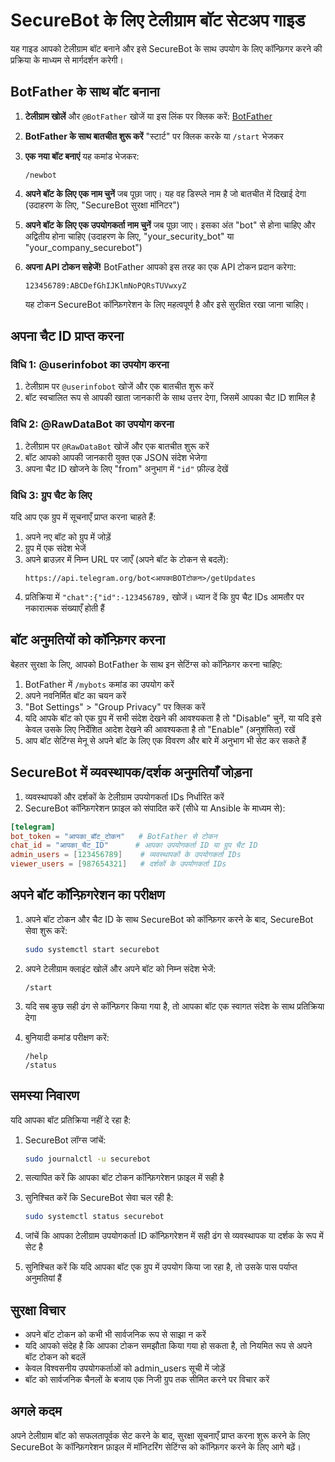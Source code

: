 # SecureBot के लिए टेलीग्राम बॉट सेटअप गाइड

यह गाइड आपको टेलीग्राम बॉट बनाने और इसे SecureBot के साथ उपयोग के लिए कॉन्फ़िगर करने की प्रक्रिया के माध्यम से मार्गदर्शन करेगी।

## BotFather के साथ बॉट बनाना

1. **टेलीग्राम खोलें** और `@BotFather` खोजें या इस लिंक पर क्लिक करें: [BotFather](https://t.me/botfather)

2. **BotFather के साथ बातचीत शुरू करें** "स्टार्ट" पर क्लिक करके या `/start` भेजकर

3. **एक नया बॉट बनाएं** यह कमांड भेजकर:
   ```
   /newbot
   ```

4. **अपने बॉट के लिए एक नाम चुनें** जब पूछा जाए। यह वह डिस्प्ले नाम है जो बातचीत में दिखाई देगा (उदाहरण के लिए, "SecureBot सुरक्षा मॉनिटर")

5. **अपने बॉट के लिए एक उपयोगकर्ता नाम चुनें** जब पूछा जाए। इसका अंत "bot" से होना चाहिए और अद्वितीय होना चाहिए (उदाहरण के लिए, "your_security_bot" या "your_company_securebot")

6. **अपना API टोकन सहेजें!** BotFather आपको इस तरह का एक API टोकन प्रदान करेगा:
   ```
   123456789:ABCDefGhIJKlmNoPQRsTUVwxyZ
   ```
   यह टोकन SecureBot कॉन्फ़िगरेशन के लिए महत्वपूर्ण है और इसे सुरक्षित रखा जाना चाहिए।

## अपना चैट ID प्राप्त करना

### विधि 1: @userinfobot का उपयोग करना

1. टेलीग्राम पर `@userinfobot` खोजें और एक बातचीत शुरू करें
2. बॉट स्वचालित रूप से आपकी खाता जानकारी के साथ उत्तर देगा, जिसमें आपका चैट ID शामिल है

### विधि 2: @RawDataBot का उपयोग करना

1. टेलीग्राम पर `@RawDataBot` खोजें और एक बातचीत शुरू करें
2. बॉट आपको आपकी जानकारी युक्त एक JSON संदेश भेजेगा
3. अपना चैट ID खोजने के लिए "from" अनुभाग में `"id"` फ़ील्ड देखें

### विधि 3: ग्रुप चैट के लिए

यदि आप एक ग्रुप में सूचनाएँ प्राप्त करना चाहते हैं:

1. अपने नए बॉट को ग्रुप में जोड़ें
2. ग्रुप में एक संदेश भेजें
3. अपने ब्राउज़र में निम्न URL पर जाएँ (अपने बॉट के टोकन से बदलें):
   ```
   https://api.telegram.org/bot<आपकाBOTटोकन>/getUpdates
   ```
4. प्रतिक्रिया में `"chat":{"id":-123456789,` खोजें। ध्यान दें कि ग्रुप चैट IDs आमतौर पर नकारात्मक संख्याएँ होती हैं

## बॉट अनुमतियों को कॉन्फ़िगर करना

बेहतर सुरक्षा के लिए, आपको BotFather के साथ इन सेटिंग्स को कॉन्फ़िगर करना चाहिए:

1. BotFather में `/mybots` कमांड का उपयोग करें
2. अपने नवनिर्मित बॉट का चयन करें
3. "Bot Settings" > "Group Privacy" पर क्लिक करें
4. यदि आपके बॉट को एक ग्रुप में सभी संदेश देखने की आवश्यकता है तो "Disable" चुनें, या यदि इसे केवल उसके लिए निर्देशित आदेश देखने की आवश्यकता है तो "Enable" (अनुशंसित) रखें
5. आप बॉट सेटिंग्स मेनू से अपने बॉट के लिए एक विवरण और बारे में अनुभाग भी सेट कर सकते हैं

## SecureBot में व्यवस्थापक/दर्शक अनुमतियाँ जोड़ना

1. व्यवस्थापकों और दर्शकों के टेलीग्राम उपयोगकर्ता IDs निर्धारित करें
2. SecureBot कॉन्फ़िगरेशन फ़ाइल को संपादित करें (सीधे या Ansible के माध्यम से):

```toml
[telegram]
bot_token = "आपका_बॉट_टोकन"   # BotFather से टोकन
chat_id = "आपका_चैट_ID"      # आपका उपयोगकर्ता ID या ग्रुप चैट ID
admin_users = [123456789]    # व्यवस्थापकों के उपयोगकर्ता IDs
viewer_users = [987654321]   # दर्शकों के उपयोगकर्ता IDs
```

## अपने बॉट कॉन्फ़िगरेशन का परीक्षण

1. अपने बॉट टोकन और चैट ID के साथ SecureBot को कॉन्फ़िगर करने के बाद, SecureBot सेवा शुरू करें:
   ```bash
   sudo systemctl start securebot
   ```

2. अपने टेलीग्राम क्लाइंट खोलें और अपने बॉट को निम्न संदेश भेजें:
   ```
   /start
   ```

3. यदि सब कुछ सही ढंग से कॉन्फ़िगर किया गया है, तो आपका बॉट एक स्वागत संदेश के साथ प्रतिक्रिया देगा

4. बुनियादी कमांड परीक्षण करें:
   ```
   /help
   /status
   ```

## समस्या निवारण

यदि आपका बॉट प्रतिक्रिया नहीं दे रहा है:

1. SecureBot लॉग्स जांचें:
   ```bash
   sudo journalctl -u securebot
   ```

2. सत्यापित करें कि आपका बॉट टोकन कॉन्फ़िगरेशन फ़ाइल में सही है
   
3. सुनिश्चित करें कि SecureBot सेवा चल रही है:
   ```bash
   sudo systemctl status securebot
   ```

4. जांचें कि आपका टेलीग्राम उपयोगकर्ता ID कॉन्फ़िगरेशन में सही ढंग से व्यवस्थापक या दर्शक के रूप में सेट है

5. सुनिश्चित करें कि यदि आपका बॉट एक ग्रुप में उपयोग किया जा रहा है, तो उसके पास पर्याप्त अनुमतियां हैं

## सुरक्षा विचार

- अपने बॉट टोकन को कभी भी सार्वजनिक रूप से साझा न करें
- यदि आपको संदेह है कि आपका टोकन समझौता किया गया हो सकता है, तो नियमित रूप से अपने बॉट टोकन को बदलें
- केवल विश्वसनीय उपयोगकर्ताओं को admin_users सूची में जोड़ें
- बॉट को सार्वजनिक चैनलों के बजाय एक निजी ग्रुप तक सीमित करने पर विचार करें

## अगले कदम

अपने टेलीग्राम बॉट को सफलतापूर्वक सेट करने के बाद, सुरक्षा सूचनाएँ प्राप्त करना शुरू करने के लिए SecureBot के कॉन्फ़िगरेशन फ़ाइल में मॉनिटरिंग सेटिंग्स को कॉन्फ़िगर करने के लिए आगे बढ़ें।
